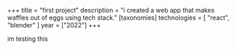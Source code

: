 +++
title = "first project"
description = "i created a web app that makes waffles out of eggs using tech stack."
[taxonomies]
technologies = [
    "react",
    "blender"
]
year = ["2022"]
+++

im testing this